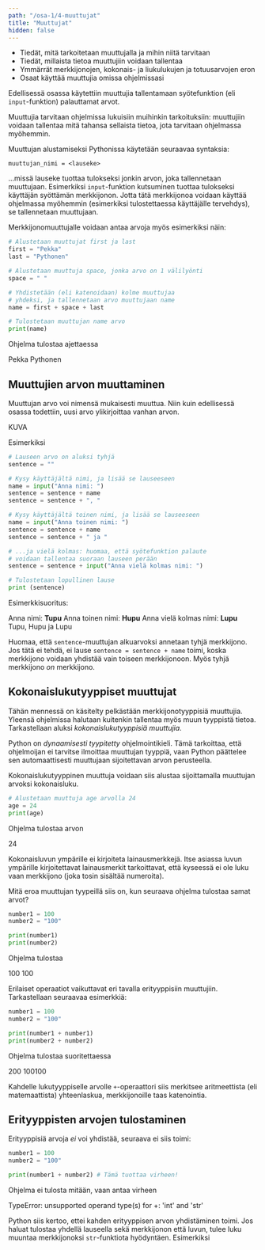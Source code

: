 ```yaml
---
path: "/osa-1/4-muuttujat"
title: "Muuttujat"
hidden: false
---
```


<text-box variant='learningObjectives' name='Oppimistavoitteet'>
  
- Tiedät, mitä tarkoitetaan muuttujalla ja mihin niitä tarvitaan
- Tiedät, millaista tietoa muuttujiin voidaan tallentaa
- Ymmärrät merkkijonojen, kokonais- ja liukulukujen ja totuusarvojen eron
- Osaat käyttää muuttujia omissa ohjelmissasi

</text-box>


Edellisessä osassa käytettiin muuttujia tallentamaan syötefunktion (eli `input`-funktion) palauttamat arvot.

Muuttujia tarvitaan ohjelmissa lukuisiin muihinkin tarkoituksiin: muuttujiin voidaan tallentaa mitä tahansa sellaista tietoa, jota tarvitaan ohjelmassa myöhemmin.

Muuttujan alustamiseksi Pythonissa käytetään seuraavaa syntaksia:

`muuttujan_nimi = <lauseke>`

...missä lauseke tuottaa tulokseksi jonkin arvon, joka tallennetaan muuttujaan. Esimerkiksi `input`-funktion kutsuminen tuottaa tulokseksi käyttäjän syöttämän merkkijonon. Jotta tätä merkkijonoa voidaan käyttää ohjelmassa myöhemmin (esimerkiksi tulostettaessa käyttäjälle tervehdys), se tallennetaan muuttujaan.

Merkkijonomuuttujalle voidaan antaa arvoja myös esimerkiksi näin:

```python
# Alustetaan muuttujat first ja last
first = "Pekka"
last = "Pythonen"

# Alustetaan muuttuja space, jonka arvo on 1 välilyönti
space = " "

# Yhdistetään (eli katenoidaan) kolme muuttujaa
# yhdeksi, ja tallennetaan arvo muuttujaan name
name = first + space + last

# Tulostetaan muuttujan name arvo
print(name)
```

Ohjelma tulostaa ajettaessa

<sample-output>
  
Pekka Pythonen

</sample-output>

## Muuttujien arvon muuttaminen

Muuttujan arvo voi nimensä mukaisesti muuttua. Niin kuin edellisessä osassa todettiin, uusi arvo ylikirjoittaa vanhan arvon.

KUVA

Esimerkiksi

```python
# Lauseen arvo on aluksi tyhjä
sentence = ""

# Kysy käyttäjältä nimi, ja lisää se lauseeseen
name = input("Anna nimi: ")
sentence = sentence + name
sentence = sentence + ", "

# Kysy käyttäjältä toinen nimi, ja lisää se lauseeseen
name = input("Anna toinen nimi: ")
sentence = sentence + name
sentence = sentence + " ja "

# ...ja vielä kolmas: huomaa, että syötefunktion palaute
# voidaan tallentaa suoraan lauseen perään
sentence = sentence + input("Anna vielä kolmas nimi: ")

# Tulostetaan lopullinen lause
print (sentence)
```

Esimerkkisuoritus:

<sample-output>

Anna nimi: **Tupu**
Anna toinen nimi: **Hupu**
Anna vielä kolmas nimi: **Lupu**
Tupu, Hupu ja Lupu

</sample-output>

Huomaa, että `sentence`-muuttujan alkuarvoksi annetaan tyhjä merkkijono. Jos tätä ei tehdä, ei lause `sentence = sentence + name` toimi, koska merkkijono voidaan yhdistää vain toiseen merkkijonoon. Myös tyhjä merkkijono _on_ merkkijono.

## Kokonaislukutyyppiset muuttujat

Tähän mennessä on käsitelty pelkästään merkkijonotyyppisiä muuttujia. Yleensä ohjelmissa halutaan kuitenkin tallentaa myös muun tyyppistä tietoa. Tarkastellaan aluksi _kokonaislukutyyppisiä muuttujia_.

Python on _dynaamisesti tyypitetty_ ohjelmointikieli. Tämä tarkoittaa, että ohjelmoijan ei tarvitse ilmoittaa muuttujan tyyppiä, vaan Python päättelee sen automaattisesti muuttujaan sijoitettavan arvon perusteella.

Kokonaislukutyyppinen muuttuja voidaan siis alustaa sijoittamalla muuttujan arvoksi kokonaisluku.

```python
# Alustetaan muuttuja age arvolla 24
age = 24
print(age)
```

Ohjelma tulostaa arvon

<sample-output>
  
24

</sample-output>

Kokonaisluvun ympärille ei kirjoiteta lainausmerkkejä. Itse asiassa luvun ympärille kirjoitettavat lainausmerkit tarkoittavat, että kyseessä ei ole luku vaan merkkijono (joka tosin sisältää numeroita).

Mitä eroa muuttujan tyypeillä siis on, kun seuraava ohjelma tulostaa samat arvot?

```python
number1 = 100
number2 = "100"

print(number1)
print(number2)
```

Ohjelma tulostaa

<sample-output>
  
100
100

</sample-output>

Erilaiset operaatiot vaikuttavat eri tavalla erityyppisiin muuttujiin. Tarkastellaan seuraavaa esimerkkiä:

```python
number1 = 100
number2 = "100"

print(number1 + number1)
print(number2 + number2)
```

Ohjelma tulostaa suoritettaessa

<sample-output>
  
200
100100

</sample-output>

Kahdelle lukutyyppiselle arvolle `+`-operaattori siis merkitsee aritmeettista (eli matemaattista) yhteenlaskua, merkkijonoille taas katenointia. 

## Erityyppisten arvojen tulostaminen

Erityyppisiä arvoja _ei_ voi yhdistää, seuraava ei siis toimi:

```python
number1 = 100
number2 = "100"

print(number1 + number2) # Tämä tuottaa virheen!
```

Ohjelma ei tulosta mitään, vaan antaa virheen

<sample-output>
TypeError: unsupported operand type(s) for +: 'int' and 'str'
</sample-output>

Python siis kertoo, ettei kahden erityyppisen arvon yhdistäminen toimi. Jos haluat tulostaa yhdellä lauseella sekä merkkijonon että luvun, tulee luku muuntaa merkkijonoksi `str`-funktiota hyödyntäen. Esimerkiksi

```python
```


